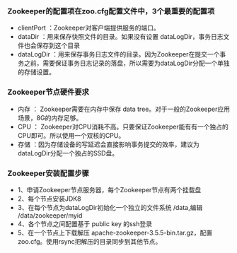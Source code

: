 ### Zookeeper的配置项在zoo.cfg配置文件中，3个最重要的配置项
- clientPort ：Zookeeper对客户端提供服务的端口。
- dataDir ：用来保存快照文件的目录。如果没有设置 dataLogDir，事务日志文件也会保存到这个目录
- dataLogDir ：用来保存事务日志文件的目录。因为Zookeeper在提交一个事务之前，需要保证事务日志记录的落盘，所以需要为dataLogDir分配一个单独的存储设置。

### Zookeeper节点硬件要求
- 内存 ： Zookeeper需要在内存中保存 data tree。对于一般的Zookeeper应用场景，8G的内存足够。
- CPU ： Zookeeper对CPU消耗不高。只要保证Zookeeper能有有一个独占的CPU即可。所以使用一个双核的CPU。
- 存储 ：因为存储设备的写延迟会直接影响事务提交的效率，建议为dataLogDir分配一个独占的SSD盘。 

### Zookeeper安装配置步骤
- 1、申请Zookeeper节点服务器，每个Zookeeper节点有两个挂载盘
- 2、每个节点安装JDK8
- 3、在每个节点为dataLogDir初始化一个独立的文件系统 /data,编辑 /data/zookeeper/myid
- 4、各个节点之间配置基于 public key 的ssh登录
- 5、在一个节点上下载解压 apache-zookeeper-3.5.5-bin.tar.gz，配置zoo.cfg。使用rsync把解压的目录同步到其他节点。

